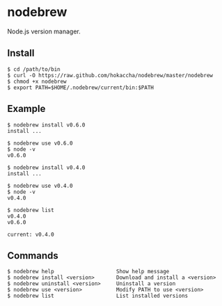 # nodebrew

Node.js version manager.

## Install

    $ cd /path/to/bin
    $ curl -O https://raw.github.com/hokaccha/nodebrew/master/nodebrew
    $ chmod +x nodebrew
    $ export PATH=$HOME/.nodebrew/current/bin:$PATH

## Example

    $ nodebrew install v0.6.0
    install ...

    $ nodebrew use v0.6.0
    $ node -v
    v0.6.0

    $ nodebrew install v0.4.0
    install ...

    $ nodebrew use v0.4.0
    $ node -v
    v0.4.0

    $ nodebrew list
    v0.4.0
    v0.6.0

    current: v0.4.0

## Commands

    $ nodebrew help                    Show help message
    $ nodebrew install <version>       Download and install a <version>
    $ nodebrew uninstall <version>     Uninstall a version
    $ nodebrew use <version>           Modify PATH to use <version>
    $ nodebrew list                    List installed versions

